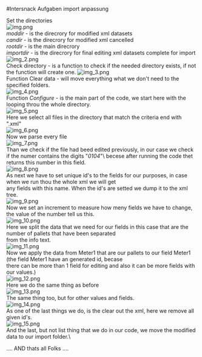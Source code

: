 #Intersnack Aufgaben import anpassung

Set the directories\
![img.png](img.png)\
*moddir* - is the direcrory for modified xml datasets \
*candir* - is the direcrory for modified xml cancelled \
*rootdir* - is the main direcrory \
*importdir* - is the direcrory for final editing xml datasets complete for import\
![img_2.png](img_2.png)\
Check directory - is a function to check if the needed directory exists, if not the function will create one.
![img_3.png](img_3.png)\
Function Clear data - will move everything what we don't need to the specified folders.\
![img_4.png](img_4.png)\
Function *Configure* - is the main part of the code, we start here with the looping throu the whole directory.\
![img_5.png](img_5.png)\
Here we select all files in the directory that match the criteria end with ".xml"\
![img_6.png](img_6.png)\
Now we parse every file\
![img_7.png](img_7.png)\
Than we check if the file had beed edited previously, in our case we check if the numer contains the digits "*0104*"\ 
becese after running the code thet returns this number in this field. \
![img_8.png](img_8.png)\
As next we have to set unique id's to the fields for our purposes, in case when we run thou the whole xml we will get \
any fields with this name. When the id's are setted we dump it to the xml tree.\
![img_9.png](img_9.png)\
Now we set an increment to measure how meny fields we have to change, the value of the number tell us this. \
![img_10.png](img_10.png)\
Here we split the data that we need for our fields in this case that are the number of pallets that have been separated \
from the info text.\
![img_11.png](img_11.png)\
Now we apply the data from Meter1 that are our pallets to our field Meter1 (the field Meter1 have an generated id, becase \
there can be more than 1 field for editing and also it can be more fields with our values.)\
![img_12.png](img_12.png)\
Here we do the same thing as before\
![img_13.png](img_13.png)\
The same thing too, but for other values and fields.\
![img_14.png](img_14.png)\
As one of the last things we do, is the clear out the xml, here we remove all given id's.\
![img_15.png](img_15.png)\
And the last, but not list thing that we do in our code, we move the modified data to our import folder.\

.... AND thats all Folks ....






